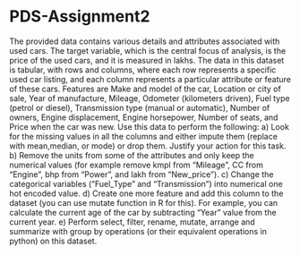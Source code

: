 # PDS-Assignment2
The provided data contains various details and attributes associated with used cars. The target variable, which is the central focus of analysis, is the price of the used cars, and it is measured in lakhs. The data in this dataset is tabular, with rows and columns, where each row represents a specific used car listing, and each column represents a particular attribute or feature of these cars. Features are Make and model of the car, Location or city of sale, Year of manufacture, Mileage, Odometer (kilometers driven), Fuel type (petrol or diesel), Transmission type (manual or automatic), Number of owners, Engine displacement, Engine horsepower, Number of seats, and Price when the car was new. Use this data to perform the following:
a) Look for the missing values in all the columns and either impute them (replace with mean,median, or mode) or drop them. Justify your action for this task.
b) Remove the units from some of the attributes and only keep the numerical values (for example remove kmpl from “Mileage”, CC from “Engine”, bhp from “Power”, and lakh from “New_price”).
c) Change the categorical variables (“Fuel_Type” and “Transmission”) into numerical one hot encoded value.
d) Create one more feature and add this column to the dataset (you can use mutate function in R for this). For example, you can calculate the current age of the car by subtracting “Year” value from the current year.
e) Perform select, filter, rename, mutate, arrange and summarize with group by operations (or their equivalent operations in python) on this dataset.

